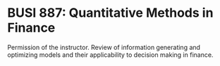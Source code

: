 # BUSI 887: Quantitative Methods in Finance

Permission of the instructor. Review of information generating and optimizing models and their applicability to decision making in finance.